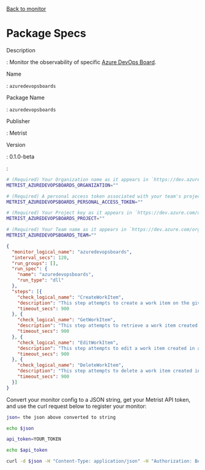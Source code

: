 [Back to monitor](azuredevopsboards.md)

# Package Specs

Description

: Monitor the observability of specific [Azure DevOps Board](https://azure.microsoft.com/products/devops/boards/).

Name

: `azuredevopsboards`

Package Name

: `azuredevopsboards`

Publisher

: Metrist

Version

: 0.1.0-beta

: &nbsp;


<!--@include: /parts/_3.md-->


```sh
# (Required) Your Organization name as it appears in `https://dev.azure.com/{Organization}/`.
METRIST_AZUREDEVOPSBOARDS_ORGANIZATION=""

# (Required) A personal access token associated with your team's project board.
METRIST_AZUREDEVOPSBOARDS_PERSONAL_ACCESS_TOKEN=""

# (Required) Your Project key as it appears in `https://dev.azure.com/org/{Project}/`.
METRIST_AZUREDEVOPSBOARDS_PROJECT=""

# (Required) Your Team name as it appears in `https://dev.azure.com/org/project/{Team}/_apis/wit/wiql`.
METRIST_AZUREDEVOPSBOARDS_TEAM=""
```

<!--@include: /parts/tips_env-vars.md -->


<!--@include: /parts/_4.md-->


```json
{
  "monitor_logical_name": "azuredevopsboards",
  "interval_secs": 120,
  "run_groups": [],
  "run_spec": {
    "name": "azuredevopsboards",
    "run_type": "dll"
  },
  "steps": [{
    "check_logical_name": "CreateWorkItem",
    "description": "This step attempts to create a work item on the given board.",
    "timeout_secs": 900
  }, {
    "check_logical_name": "GetWorkItem",
    "description": "This step attempts to retrieve a work item created in a previous step.",
    "timeout_secs": 900
  }, {
    "check_logical_name": "EditWorkItem",
    "description": "This step attempts to edit a work item created in a previous step.",
    "timeout_secs": 900
  }, {
    "check_logical_name": "DeleteWorkItem",
    "description": "This step attempts to delete a work item created in a previous step.",
    "timeout_secs": 900
  }]
}
```




Convert your monitor config to a JSON string, get your Metrist API token, and use the curl request below to register your monitor:

```sh
json= the json above converted to string

echo $json

api_token=YOUR_TOKEN

echo $api_token

curl -d $json -H "Content-Type: application/json" -H "Authorization: Bearer $api_token" 'https://app.metrist.io/api/v0/monitor-config'

```

<!--@include: /parts/tips_api.md-->


<!--@include: /parts/_5.md-->


<!--@include: /parts/result.md-->